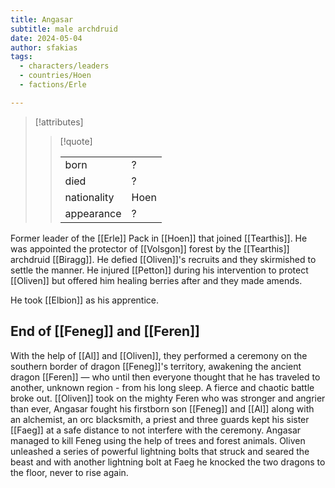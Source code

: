 ```yaml
---
title: Angasar
subtitle: male archdruid
date: 2024-05-04
author: sfakias
tags:
  - characters/leaders
  - countries/Hoen
  - factions/Erle

---
```

> [!attributes]
> 
> > [!quote]
> >
> > | | |
> > | --- | --- |
> > | born | ? |
> > | died | ? |
> > | nationality | Hoen |
> > | appearance | ? |

Former leader of the [[Erle]] Pack in [[Hoen]] that joined [[Tearthis]]. He was appointed the protector of [[Volsgon]] forest by the [[Tearthis]] archdruid [[Biragg]]. He defied [[Oliven]]'s recruits and they skirmished to settle the manner. He injured [[Petton]] during his intervention to protect [[Oliven]] but offered him healing berries after and they made amends.

He took [[Elbion]] as his apprentice.

## End of [[Feneg]] and [[Feren]]

With the help of [[Al]] and [[Oliven]], they performed a ceremony on the southern border of dragon [[Feneg]]'s territory, awakening the ancient dragon [[Feren]] — who until then everyone thought that he has traveled to another, unknown region - from his long sleep. A fierce and chaotic battle broke out. [[Oliven]] took on the mighty Feren who was stronger and angrier than ever, Angasar fought his firstborn son [[Feneg]] and [[Al]] along with an alchemist, an orc blacksmith, a priest and three guards kept his sister [[Faeg]] at a safe distance to not interfere with the ceremony. Angasar managed to kill Feneg using the help of trees and forest animals. Oliven unleashed a series of powerful lightning bolts that struck and seared the beast and with another lightning bolt at Faeg he knocked the two dragons to the floor, never to rise again.